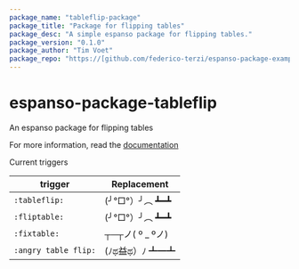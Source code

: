```yaml
---
package_name: "tableflip-package"
package_title: "Package for flipping tables"
package_desc: "A simple espanso package for flipping tables."
package_version: "0.1.0"
package_author: "Tim Voet"
package_repo: "https://[github.com/federico-terzi/espanso-package-example](https://github.com/timvoet/espanso-package-tableflip)"
---
```

# espanso-package-tableflip
An espanso package for flipping tables

For more information, read the [documentation](https://espanso.org/docs/)

Current triggers

| trigger              | Replacement     |
| -------------------- | --------------- |
| `:tableflip:`        | (╯°□°）╯︵ ┻━┻   |
| `:fliptable:`        | (╯°□°）╯︵ ┻━┻   |
| `:fixtable:`         | ┬─┬ノ( º _ ºノ) |
| `:angry table flip:` | ‎(ﾉಥ益ಥ）ﾉ﻿ ┻━┻ |